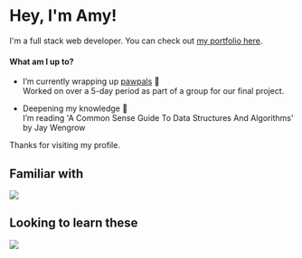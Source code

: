# Hey, I'm Amy!

I'm a full stack web developer. You can check out [my portfolio here](https://achoo-o.github.io/).  

#### What am I up to?

- I’m currently wrapping up [pawpals](https://pawpals.pushed.nz/) 🐾  
  Worked on over a 5-day period as part of a group for our final project.
  
- Deepening my knowledge 🌱  
  I’m reading 'A Common Sense Guide To Data Structures And Algorithms' by Jay Wengrow

Thanks for visiting my profile.

## Familiar with
<p align="left">
  <a href="https://skillicons.dev">
    <img src="https://skillicons.dev/icons?i=react,ts,html,js,linux,tailwind,p5js,vitest,git" />
  </a>
</p>

## Looking to learn these
<p align="left">
  <a href="https://skillicons.dev">
    <img src="https://skillicons.dev/icons?i=cs,ruby,nodejs,astro,nextjs" />
  </a>
</p>
</p>
